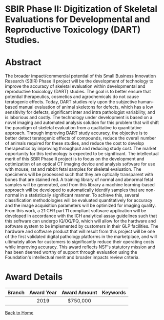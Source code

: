
SBIR Phase II: Digitization of Skeletal Evaluations for Developmental and Reproductive Toxicology (DART) Studies.
=================================================================================================================

# Abstract


The broader impact/commercial potential of this Small Business Innovation Research (SBIR) Phase II project will be the development of technology to improve the accuracy of skeletal evaluation within developmental and reproductive toxicology (DART) studies. The goal is to better ensure that potential therapeutics, cosmetics and agrochemicals do not cause teratogenic effects. Today, DART studies rely upon the subjective human-based manual evaluation of animal skeletons for defects, which has a low sensitivity for defects, significant inter and intra pathologist variability, and is laborious and costly. The technology under development is based on a novel imaging and automated analysis solution for this problem that will shift the paradigm of skeletal evaluation from a qualitative to quantitative approach. Through improving DART study accuracy, the objective is to better detect teratogenic effects of compounds, reduce the overall number of animals required for these studies, and reduce the cost to develop therapeutics by improving throughput and reducing study cost. The market opportunity for this technology is expected to be significant. The intellectual merit of this SBIR Phase II project is to focus on the development and optimization of an optical CT imaging device and analysis software for use with mouse, rat and rabbit fetal samples for skeletal evaluation. The specimens will be processed such that they are optically transparent with bones that are stained red. A training library of normal and abnormal fetal samples will be generated, and from this library a machine learning-based approach will be developed to automatically identify samples that are non-normal in a statistically significant manner. To achieve this, several classification methodologies will be evaluated quantitatively for accuracy and the image acquisition parameters will be optimized for imaging quality. From this work, a 21 CFR part 11 compliant software application will be developed in accordance with the ICH analytical assay guidelines such that this software can undergo IQ/OQ/PQ, which will allow for the hardware and software system to be implemented by customers in their GLP facilities. The hardware and software product that will result from this project will be one of the first validated digital pathology platforms in the marketplace, and will ultimately allow for customers to significantly reduce their operating costs while improving accuracy. This award reflects NSF's statutory mission and has been deemed worthy of support through evaluation using the Foundation's intellectual merit and broader impacts review criteria.  

# Award Details

|Branch|Award Year|Award Amount|Keywords|
| :---: | :---: | :---: | :---: |
||2019|$750,000||
  
  


[Back to Home](https://github.com/chrischow/dod_sbir_awards/Reports/JT/#458)